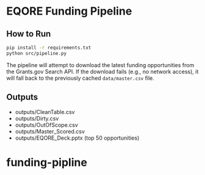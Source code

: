 # EQORE Funding Pipeline

## How to Run
```bash
pip install -r requirements.txt
python src/pipeline.py
```

The pipeline will attempt to download the latest funding opportunities from
the Grants.gov Search API. If the download fails (e.g., no network access),
it will fall back to the previously cached `data/master.csv` file.

## Outputs
- outputs/CleanTable.csv
- outputs/Dirty.csv
- outputs/OutOfScope.csv
- outputs/Master_Scored.csv
- outputs/EQORE_Deck.pptx (top 50 opportunities)
# funding-pipline
